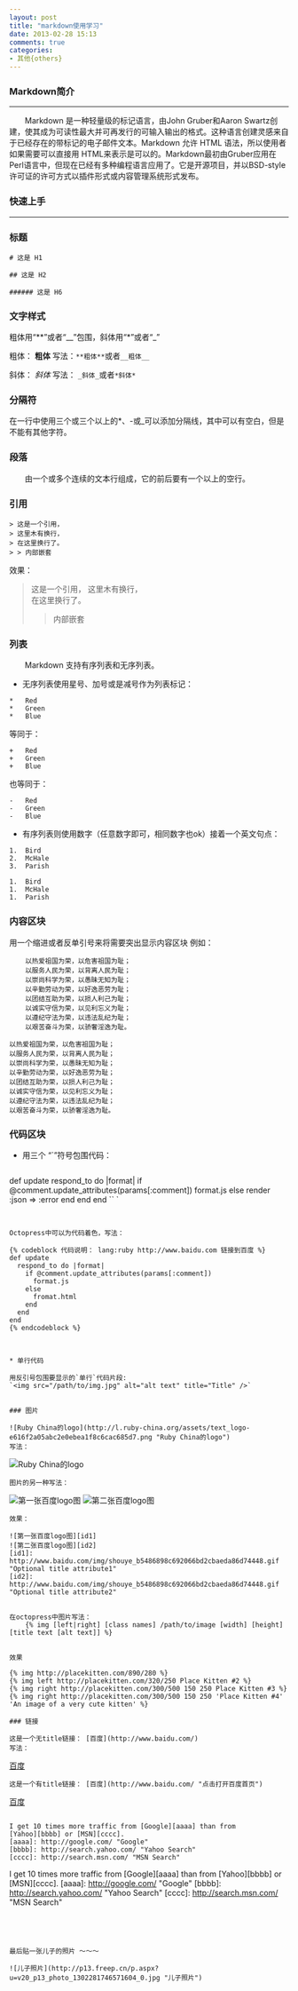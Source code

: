 ```yaml
---
layout: post
title: "markdown使用学习"
date: 2013-02-28 15:13
comments: true
categories: 
- 其他{others}
---
```


### Markdown简介
------------------

　　Markdown 是一种轻量级的标记语言，由John Gruber和Aaron Swartz创建，使其成为可读性最大并可再发行的可输入输出的格式。这种语言创建灵感来自于已经存在的带标记的电子邮件文本。Markdown 允许 HTML 语法，所以使用者如果需要可以直接用 HTML来表示是可以的。Markdown最初由Gruber应用在Perl语言中，但现在已经有多种编程语言应用了。它是开源项目，并以BSD-style许可证的许可方式以插件形式或内容管理系统形式发布。

<!-- more -->

### 快速上手
------------------


### 标题
```
# 这是 H1

## 这是 H2

###### 这是 H6
```

### 文字样式

粗体用“**”或者“__”包围，斜体用“*”或者“_”

粗体： **粗体**      写法：`**粗体**`或者`__粗体__`

斜体： _斜体_      写法： `_斜体_`或者`*斜体*`


### 分隔符

在一行中使用三个或三个以上的*、-或_可以添加分隔线，其中可以有空白，但是不能有其他字符。


### 段落

　　由一个或多个连续的文本行组成，它的前后要有一个以上的空行。


### 引用

```
> 这是一个引用，
> 这里木有换行，   
> 在这里换行了。
> > 内部嵌套
```

效果：

> 这是一个引用，
> 这里木有换行，   
> 在这里换行了。
> > 内部嵌套

### 列表

　　Markdown 支持有序列表和无序列表。

* 无序列表使用星号、加号或是减号作为列表标记：

```
*   Red
*   Green
*   Blue
```

等同于：
```
+   Red
+   Green
+   Blue
```

也等同于：
```
-   Red
-   Green
-   Blue
```
* 有序列表则使用数字（任意数字即可，相同数字也ok）接着一个英文句点：

```
1.  Bird
2.  McHale
3.  Parish
```

```
1.  Bird
1.  McHale
1.  Parish
```

### 内容区块
用一个缩进或者反单引号来将需要突出显示内容区块
例如：

```
	以热爱祖国为荣，以危害祖国为耻；
	以服务人民为荣，以背离人民为耻；
	以崇尚科学为荣，以愚昧无知为耻；
	以辛勤劳动为荣，以好逸恶劳为耻；
	以团结互助为荣，以损人利己为耻；
	以诚实守信为荣，以见利忘义为耻；
	以遵纪守法为荣，以违法乱纪为耻；
	以艰苦奋斗为荣，以骄奢淫逸为耻。
```

	以热爱祖国为荣，以危害祖国为耻；
	以服务人民为荣，以背离人民为耻；
	以崇尚科学为荣，以愚昧无知为耻；
	以辛勤劳动为荣，以好逸恶劳为耻；
	以团结互助为荣，以损人利己为耻；
	以诚实守信为荣，以见利忘义为耻；
	以遵纪守法为荣，以违法乱纪为耻；
	以艰苦奋斗为荣，以骄奢淫逸为耻。


### 代码区块


* 用三个 “`”符号包围代码：

```
```
def update
  respond_to do |format|
    if @comment.update_attributes(params[:comment])
      format.js
    else
      render :json => :error
    end
  end
end
`` `
```


Octopress中可以为代码着色，写法：

{% codeblock 代码说明： lang:ruby http://www.baidu.com 链接到百度 %}
def update
  respond_to do |format|
    if @comment.update_attributes(params[:comment])
      format.js
    else
      fromat.html
    end
  end
end
{% endcodeblock %}



* 单行代码

用反引号包围要显示的`单行`代码片段:
`<img src="/path/to/img.jpg" alt="alt text" title="Title" />`


### 图片

![Ruby China的logo](http://l.ruby-china.org/assets/text_logo-e616f2a05abc2e0ebea1f8c6cac685d7.png "Ruby China的logo")
写法：
```
![Ruby China的logo](http://l.ruby-china.org/assets/text_logo-e616f2a05abc2e0ebea1f8c6cac685d7.png "Ruby China的logo")
```
图片的另一种写法：
```
![第一张百度logo图][id1]
![第二张百度logo图][id2]

[id1]: http://www.baidu.com/img/shouye_b5486898c692066bd2cbaeda86d74448.gif  "Optional title attribute1"
[id2]: http://www.baidu.com/img/shouye_b5486898c692066bd2cbaeda86d74448.gif  "Optional title attribute2"
```
效果：

![第一张百度logo图][id1]
![第二张百度logo图][id2]
[id1]: http://www.baidu.com/img/shouye_b5486898c692066bd2cbaeda86d74448.gif  "Optional title attribute1"
[id2]: http://www.baidu.com/img/shouye_b5486898c692066bd2cbaeda86d74448.gif  "Optional title attribute2"


在octopress中图片写法：
	{% img [left|right] [class names] /path/to/image [width] [height] [title text [alt text]] %}


效果

{% img http://placekitten.com/890/280 %}
{% img left http://placekitten.com/320/250 Place Kitten #2 %}
{% img right http://placekitten.com/300/500 150 250 Place Kitten #3 %}
{% img right http://placekitten.com/300/500 150 250 'Place Kitten #4' 'An image of a very cute kitten' %}

### 链接

这是一个无title链接： [百度](http://www.baidu.com/)
写法：
```
[百度](http://www.baidu.com/)
```
这是一个有title链接： [百度](http://www.baidu.com/ "点击打开百度首页")
```
[百度](http://www.baidu.com/ "点击打开百度首页")
```

I get 10 times more traffic from [Google][aaaa] than from
[Yahoo][bbbb] or [MSN][cccc].
[aaaa]: http://google.com/ "Google"
[bbbb]: http://search.yahoo.com/ "Yahoo Search"
[cccc]: http://search.msn.com/ "MSN Search"
```
I get 10 times more traffic from [Google][aaaa] than from
[Yahoo][bbbb] or [MSN][cccc].
[aaaa]: http://google.com/ "Google"
[bbbb]: http://search.yahoo.com/ "Yahoo Search"
[cccc]: http://search.msn.com/ "MSN Search"
```




最后贴一张儿子的照片 ～～～

![儿子照片](http://p13.freep.cn/p.aspx?u=v20_p13_photo_1302281746571604_0.jpg "儿子照片")



